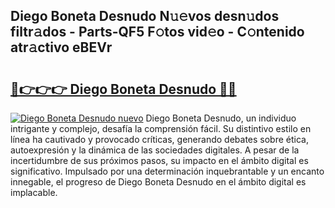 ## Diego Boneta Desnudo N𝚞𝚎vos desn𝚞dos filtr𝚊dos - Parts-QF5 F𝚘tos vid𝚎o - C𝚘ntenido atr𝚊ctivo eBEVr

# <h2><a href="http://mb7tgn.tromn.icu/?c=Diego+Boneta+Desnudo">🔗👉👉👉 Diego Boneta Desnudo 🔗🔗</a></h2>

[![Diego Boneta Desnudo nuevo](https://i.imgur.com/pEAQMta.gif)](http://mb7tgn.tromn.icu/?c=Diego+Boneta+Desnudo)
Diego Boneta Desnudo, un individuo intrigante y complejo, desafía la comprensión fácil. Su distintivo estilo en línea ha cautivado y provocado críticas, generando debates sobre ética, autoexpresión y la dinámica de las sociedades digitales. A pesar de la incertidumbre de sus próximos pasos, su impacto en el ámbito digital es significativo. Impulsado por una determinación inquebrantable y un encanto innegable, el progreso de Diego Boneta Desnudo en el ámbito digital es implacable.
